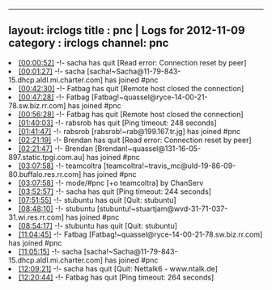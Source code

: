 
---
layout: irclogs
title : pnc | Logs for 2012-11-09
category : irclogs
channel: pnc
---
<li class="logitem"><a href="#00:00:52" name="00:00:52" class="time">[00:00:52]</a> -!- <span class="quit">sacha</span> has quit [Read error: Connection reset by peer] </li>
<li class="logitem"><a href="#00:01:27" name="00:01:27" class="time">[00:01:27]</a> -!- <span class="join">sacha</span> [sacha!~Sacha@11-79-843-15.dhcp.aldl.mi.charter.com] has joined #pnc </li>
<li class="logitem"><a href="#00:42:30" name="00:42:30" class="time">[00:42:30]</a> -!- <span class="quit">Fatbag</span> has quit [Remote host closed the connection] </li>
<li class="logitem"><a href="#00:47:28" name="00:47:28" class="time">[00:47:28]</a> -!- <span class="join">Fatbag</span> [Fatbag!~quassel@ryce-14-00-21-78.sw.biz.rr.com] has joined #pnc </li>
<li class="logitem"><a href="#00:56:28" name="00:56:28" class="time">[00:56:28]</a> -!- <span class="quit">Fatbag</span> has quit [Remote host closed the connection] </li>
<li class="logitem"><a href="#01:40:03" name="01:40:03" class="time">[01:40:03]</a> -!- <span class="quit">rabsrob</span> has quit [Ping timeout: 248 seconds] </li>
<li class="logitem"><a href="#01:41:47" name="01:41:47" class="time">[01:41:47]</a> -!- <span class="join">rabsrob</span> [rabsrob!~rab@199.167.tr.jg] has joined #pnc </li>
<li class="logitem"><a href="#02:21:19" name="02:21:19" class="time">[02:21:19]</a> -!- <span class="quit">Brendan</span> has quit [Read error: Connection reset by peer] </li>
<li class="logitem"><a href="#02:21:47" name="02:21:47" class="time">[02:21:47]</a> -!- <span class="join">Brendan</span> [Brendan!~quassel@131-16-05-897.static.tpgi.com.au] has joined #pnc </li>
<li class="logitem"><a href="#03:07:58" name="03:07:58" class="time">[03:07:58]</a> -!- <span class="join">teamcoltra</span> [teamcoltra!~travis_mc@uld-19-86-09-80.buffalo.res.rr.com] has joined #pnc </li>
<li class="logitem"><a href="#03:07:58" name="03:07:58" class="time">[03:07:58]</a> -!- mode/<span class="mode">#pnc</span> [+o teamcoltra] by ChanServ </li>
<li class="logitem"><a href="#03:52:57" name="03:52:57" class="time">[03:52:57]</a> -!- <span class="quit">sacha</span> has quit [Ping timeout: 244 seconds] </li>
<li class="logitem"><a href="#07:51:55" name="07:51:55" class="time">[07:51:55]</a> -!- <span class="quit">stubuntu</span> has quit [Quit: stubuntu] </li>
<li class="logitem"><a href="#08:48:10" name="08:48:10" class="time">[08:48:10]</a> -!- <span class="join">stubuntu</span> [stubuntu!~stuartjam@wvd-31-71-037-31.wi.res.rr.com] has joined #pnc </li>
<li class="logitem"><a href="#08:54:17" name="08:54:17" class="time">[08:54:17]</a> -!- <span class="quit">stubuntu</span> has quit [Quit: stubuntu] </li>
<li class="logitem"><a href="#11:04:45" name="11:04:45" class="time">[11:04:45]</a> -!- <span class="join">Fatbag</span> [Fatbag!~quassel@ryce-14-00-21-78.sw.biz.rr.com] has joined #pnc </li>
<li class="logitem"><a href="#11:05:15" name="11:05:15" class="time">[11:05:15]</a> -!- <span class="join">sacha</span> [sacha!~Sacha@11-79-843-15.dhcp.aldl.mi.charter.com] has joined #pnc </li>
<li class="logitem"><a href="#12:09:21" name="12:09:21" class="time">[12:09:21]</a> -!- <span class="quit">sacha</span> has quit [Quit: Nettalk6 - www.ntalk.de] </li>
<li class="logitem"><a href="#12:20:44" name="12:20:44" class="time">[12:20:44]</a> -!- <span class="quit">Fatbag</span> has quit [Ping timeout: 264 seconds] </li>


